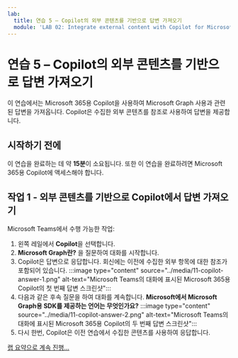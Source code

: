 ```yaml
---
lab:
  title: 연습 5 – Copilot의 외부 콘텐츠를 기반으로 답변 가져오기
  module: 'LAB 02: Integrate external content with Copilot for Microsoft 365 using Microsoft Graph connectors built with .NET'
---
```


# 연습 5 – Copilot의 외부 콘텐츠를 기반으로 답변 가져오기

이 연습에서는 Microsoft 365용 Copilot을 사용하여 Microsoft Graph 사용과 관련된 답변을 가져옵니다. Copilot은 수집한 외부 콘텐츠를 참조로 사용하여 답변을 제공합니다.

## 시작하기 전에

이 연습을 완료하는 데 약 **15분**이 소요됩니다. 또한 이 연습을 완료하려면 Microsoft 365용 Copilot에 액세스해야 합니다.

## 작업 1 - 외부 콘텐츠를 기반으로 Copilot에서 답변 가져오기

Microsoft Teams에서 수행 가능한 작업:

1. 왼쪽 레일에서 **Copilot**을 선택합니다.
1. **Microsoft Graph란?** 을 질문하여 대화를 시작합니다.
1. Copilot은 답변으로 응답합니다. 회신에는 이전에 수집한 외부 항목에 대한 참조가 포함되어 있습니다.
   :::image type="content" source="../media/11-copilot-answer-1.png" alt-text="Microsoft Teams의 대화에 표시된 Microsoft 365용 Copilot의 첫 번째 답변 스크린샷":::
1. 다음과 같은 후속 질문을 하여 대화를 계속합니다. **Microsoft에서 Microsoft Graph용 SDK를 제공하는 언어는 무엇인가요?**
   :::image type="content" source="../media/11-copilot-answer-2.png" alt-text="Microsoft Teams의 대화에 표시된 Microsoft 365용 Copilot의 두 번째 답변 스크린샷":::
1. 다시 한번, Copilot은 이전 연습에서 수집한 콘텐츠를 사용하여 응답합니다.

[랩 요약으로 계속 진행...](./7-summary.md)